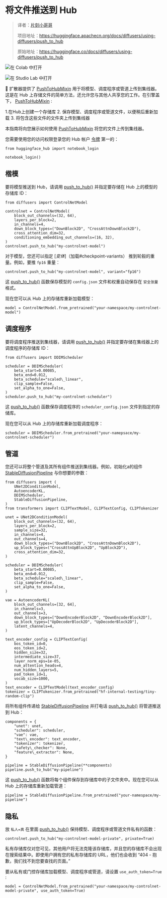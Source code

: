 # 将文件推送到 Hub

> 译者：[片刻小哥哥](https://github.com/jiangzhonglian)
>
> 项目地址：<https://huggingface.apachecn.org/docs/diffusers/using-diffusers/push_to_hub>
>
> 原始地址：<https://huggingface.co/docs/diffusers/using-diffusers/push_to_hub>


![在 Colab 中打开](https://colab.research.google.com/assets/colab-badge.svg)


![在 Studio Lab 中打开](https://studiolab.sagemaker.aws/studiolab.svg)


🤗 扩散器提供了
 [PushToHubMixin](/docs/diffusers/v0.23.0/en/api/pipelines/overview#diffusers.utils.PushToHubMixin)
 用于将模型、调度程序或管道上传到集线器。这是在 Hub 上存储文件的简单方法，还允许您与其他人共享您的工作。在引擎盖下，
 [PushToHubMixin](/docs/diffusers/v0.23.0/en/api/pipelines/overview#diffusers.utils.PushToHubMixin)
 :


1.在Hub上创建一个存储库
2. 保存模型、调度程序或管道文件，以便稍后重新加载
3. 将包含这些文件的文件夹上传到集线器


本指南将向您展示如何使用
 [PushToHubMixin](/docs/diffusers/v0.23.0/en/api/pipelines/overview#diffusers.utils.PushToHubMixin)
 将您的文件上传到集线器。


您需要使用您的访问权限登录您的 Hub 帐户
 [令牌](https://huggingface.co/settings/tokens)
 第一的：



```
from huggingface_hub import notebook_login

notebook_login()
```


## 楷模



要将模型推送到 Hub，请调用
 [push\_to\_hub()](/docs/diffusers/v0.23.0/en/api/pipelines/overview#diffusers.utils.PushToHubMixin.push_to_hub)
 并指定要存储在 Hub 上的模型的存储库 ID：



```
from diffusers import ControlNetModel

controlnet = ControlNetModel(
    block_out_channels=(32, 64),
    layers_per_block=2,
    in_channels=4,
    down_block_types=("DownBlock2D", "CrossAttnDownBlock2D"),
    cross_attention_dim=32,
    conditioning_embedding_out_channels=(16, 32),
)
controlnet.push_to_hub("my-controlnet-model")
```


对于模型，您还可以指定
 [*变体*]（加载#checkpoint-variants）
 推到轮毂的重量。例如，要推
 `fp16`
 重量：



```
controlnet.push_to_hub("my-controlnet-model", variant="fp16")
```


这
 [push\_to\_hub()](/docs/diffusers/v0.23.0/en/api/pipelines/overview#diffusers.utils.PushToHubMixin.push_to_hub)
 函数保存模型的
 `config.json`
 文件和权重自动保存在
 `安全张量`
 格式。


现在您可以从 Hub 上的存储库重新加载模型：



```
model = ControlNetModel.from_pretrained("your-namespace/my-controlnet-model")
```


## 调度程序



要将调度程序推送到集线器，请调用
 [push\_to\_hub()](/docs/diffusers/v0.23.0/en/api/pipelines/overview#diffusers.utils.PushToHubMixin.push_to_hub)
 并指定要存储在集线器上的调度程序的存储库 ID：



```
from diffusers import DDIMScheduler

scheduler = DDIMScheduler(
    beta_start=0.00085,
    beta_end=0.012,
    beta_schedule="scaled\_linear",
    clip_sample=False,
    set_alpha_to_one=False,
)
scheduler.push_to_hub("my-controlnet-scheduler")
```


这
 [push\_to\_hub()](/docs/diffusers/v0.23.0/en/api/pipelines/overview#diffusers.utils.PushToHubMixin.push_to_hub)
 函数保存调度程序的
 `scheduler_config.json`
 文件到指定的存储库。


现在您可以从 Hub 上的存储库重新加载调度程序：



```
scheduler = DDIMScheduler.from_pretrained("your-namepsace/my-controlnet-scheduler")
```


## 管道



您还可以将整个管道及其所有组件推送到集线器。例如，初始化a的组件
 [StableDiffusionPipeline](/docs/diffusers/v0.23.0/en/api/pipelines/stable_diffusion/text2img#diffusers.StableDiffusionPipeline)
 与你想要的参数：



```
from diffusers import (
    UNet2DConditionModel,
    AutoencoderKL,
    DDIMScheduler,
    StableDiffusionPipeline,
)
from transformers import CLIPTextModel, CLIPTextConfig, CLIPTokenizer

unet = UNet2DConditionModel(
    block_out_channels=(32, 64),
    layers_per_block=2,
    sample_size=32,
    in_channels=4,
    out_channels=4,
    down_block_types=("DownBlock2D", "CrossAttnDownBlock2D"),
    up_block_types=("CrossAttnUpBlock2D", "UpBlock2D"),
    cross_attention_dim=32,
)

scheduler = DDIMScheduler(
    beta_start=0.00085,
    beta_end=0.012,
    beta_schedule="scaled\_linear",
    clip_sample=False,
    set_alpha_to_one=False,
)

vae = AutoencoderKL(
    block_out_channels=[32, 64],
    in_channels=3,
    out_channels=3,
    down_block_types=["DownEncoderBlock2D", "DownEncoderBlock2D"],
    up_block_types=["UpDecoderBlock2D", "UpDecoderBlock2D"],
    latent_channels=4,
)

text_encoder_config = CLIPTextConfig(
    bos_token_id=0,
    eos_token_id=2,
    hidden_size=32,
    intermediate_size=37,
    layer_norm_eps=1e-05,
    num_attention_heads=4,
    num_hidden_layers=5,
    pad_token_id=1,
    vocab_size=1000,
)
text_encoder = CLIPTextModel(text_encoder_config)
tokenizer = CLIPTokenizer.from_pretrained("hf-internal-testing/tiny-random-clip")
```


将所有组件传递给
 [StableDiffusionPipeline](/docs/diffusers/v0.23.0/en/api/pipelines/stable_diffusion/text2img#diffusers.StableDiffusionPipeline)
 并打电话
 [push\_to\_hub()](/docs/diffusers/v0.23.0/en/api/pipelines/overview#diffusers.utils.PushToHubMixin.push_to_hub)
 将管道推送到 Hub：



```
components = {
    "unet": unet,
    "scheduler": scheduler,
    "vae": vae,
    "text\_encoder": text_encoder,
    "tokenizer": tokenizer,
    "safety\_checker": None,
    "feature\_extractor": None,
}

pipeline = StableDiffusionPipeline(**components)
pipeline.push_to_hub("my-pipeline")
```


这
 [push\_to\_hub()](/docs/diffusers/v0.23.0/en/api/pipelines/overview#diffusers.utils.PushToHubMixin.push_to_hub)
 函数将每个组件保存到存储库中的子文件夹中。现在您可以从 Hub 上的存储库重新加载管道：



```
pipeline = StableDiffusionPipeline.from_pretrained("your-namespace/my-pipeline")
```


## 隐私



放
 `私人=真`
 在里面
 [push\_to\_hub()](/docs/diffusers/v0.23.0/en/api/pipelines/overview#diffusers.utils.PushToHubMixin.push_to_hub)
 保持模型、调度程序或管道文件私有的函数：



```
controlnet.push_to_hub("my-controlnet-model-private", private=True)
```


私有存储库仅对您可见，其他用户将无法克隆该存储库，并且您的存储库不会出现在搜索结果中。即使用户拥有您的私有存储库的 URL，他们也会收到
 “404 - 抱歉，我们找不到您要查找的页面。”


要从私有或门控存储库加载模型、调度程序或管道，请设置
 `use_auth_token=True`
 :



```
model = ControlNetModel.from_pretrained("your-namespace/my-controlnet-model-private", use_auth_token=True)
```
